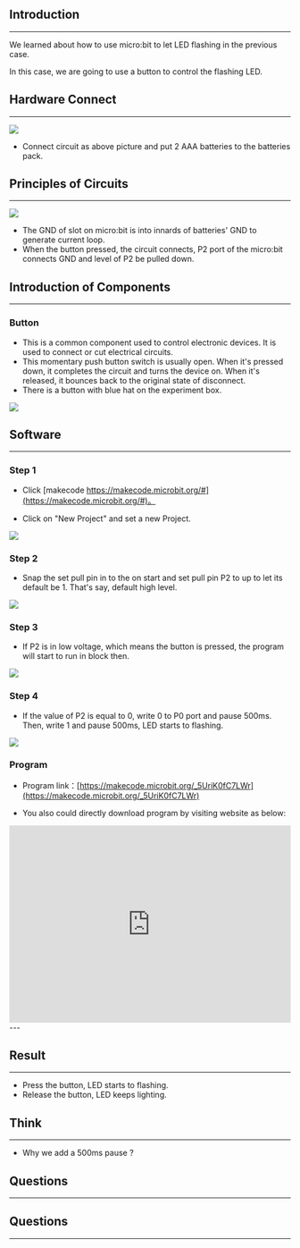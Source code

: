 ## Introduction ##
---
We learned about how to use micro:bit to let LED flashing in the previous case.

In this case, we are going to use a button to control the flashing LED. 

## Hardware Connect ##
---
![](https://i.imgur.com/fLSfez6.png)

- Connect circuit as above picture and put 2 AAA batteries to the batteries pack.

## Principles of Circuits ##
---
![](https://i.imgur.com/NSpS8c0.png)

- The GND of slot on micro:bit is into innards of batteries' GND to generate current loop.
- When the button pressed, the circuit connects, P2 port of the micro:bit connects GND and level of P2 be pulled down.

## Introduction of Components ##
---
### Button ###
- This is a common component used to control electronic devices. It is used to connect or cut electrical circuits.  
- This momentary push button switch is usually open. When it's pressed down, it completes the circuit and turns the device on. When it's released, it bounces back to the original state of disconnect. 
- There is a button with blue hat on the experiment box.

![](https://i.imgur.com/HgatY6t.png)

## Software
---
### Step 1

- Click [makecode https://makecode.microbit.org/#](https://makecode.microbit.org/#)。

- Click on "New Project" and set a new Project.

![](https://i.imgur.com/t34k5Zb.png)

### Step 2

- Snap the set pull pin in to the on start and set pull pin P2 to up to let its default be 1. That's say,  default high level.

![](https://i.imgur.com/VuZAOrz.png)

### Step 3 

- If P2 is in low voltage, which means the button is pressed, the program will start to run in block
then.

![](https://i.imgur.com/0EHwnci.png)

### Step 4

- If the value of P2 is equal to 0, write 0 to P0 port and pause 500ms. Then, write 1 and pause 500ms, LED starts to flashing.

![](https://i.imgur.com/z9Yqpi3.png)

### Program

- Program link：[https://makecode.microbit.org/_5UriK0fC7LWr](https://makecode.microbit.org/_5UriK0fC7LWr)

- You also could directly download program by visiting website as below:

<div style="position:relative;height:0;padding-bottom:70%;overflow:hidden;"><iframe style="position:absolute;top:0;left:0;width:100%;height:100%;" src="https://makecode.microbit.org/#pub:_5UriK0fC7LWr" frameborder="0" sandbox="allow-popups allow-forms allow-scripts allow-same-origin"></iframe></div>  
---


## Result
---
- Press the button, LED starts to flashing. 
- Release the button, LED keeps lighting.


## Think
---
- Why we add a 500ms pause ?


## Questions
---


## Questions 
---


